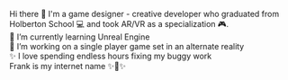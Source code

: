 Hi there 👋 I'm a game designer - creative developer who graduated from Holberton School 💻 and took AR/VR as a specialization 🎮.<br>
🔭 I’m currently learning Unreal Engine<br>
🌱 I’m working on a single player game set in an alternate reality<br>
✨ I love spending endless hours fixing my buggy work<br>
Frank is my internet name ✨🕌✨
